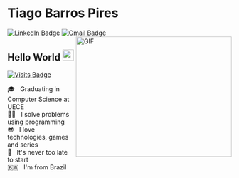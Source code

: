 # Tiago Barros Pires
[![LinkedIn Badge](https://img.shields.io/badge/tiagobpires-blue?style=flat&logo=linkedin&labelColor=blue&link=https://www.linkedin.com/in/tiagobpires/)](https://www.linkedin.com/in/tiagobpires/)
[![Gmail Badge](https://img.shields.io/badge/tiagobarrospires%40gmai.com-c14438?style=flat&logo=gmail&logoColor=white&link=mailto:tiagobarrospires@gmail.com)](mailto:tiagobarrospires@gmail.com)
<img align="right" alt="GIF" src="https://media.giphy.com/media/WTplYWk2SRyrJGMSxo/source.gif" width="350" height="270"/>

## Hello World <img src="https://media.giphy.com/media/hvRJCLFzcasrR4ia7z/giphy.gif" width="25px">

[![Visits Badge](https://badges.pufler.dev/visits/tiagobpires/tiagobpires)](https://badges.pufler.dev)

🎓 &nbsp; Graduating in Computer Science at UECE
<br/>:man_technologist: &nbsp; I solve problems using programming
<br/>:sunglasses: &nbsp; I love technologies, games and series
<br/>:dart: &nbsp; It's never too late to start 
<br/>🇧🇷 &nbsp; I'm from Brazil
